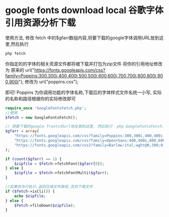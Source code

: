 # google fonts download local 谷歌字体引用资源分析下载

使用方法,
修改 fetch 中的$gfarr数组内容,将要下载的google字体调用URL放到这里,然后执行
~~~sh
php fetch
~~~

你指定的的字体的相关资源文件都将被下载并打包为zip文件
将你的引用地址修改为
原来的
url("https://fonts.googleapis.com/css?family=Poppins:300,300i,400,400i,500,500i,600,600i,700,700i,800,800i,900,900i");
修改为
url("poppins.css");

即可!
Poppins 为你调用功能的字体名称,下载后的字体样式文件名统一小写, 实际的名称和路径根据你的实际修改即可



~~~php
require_once 'GoogleFontsFetch.php';
//使用
$fetch = new GoogleFontsFetch();

// 把要下载的google fronts的url地址放到这里, 然后执行  php GoogleFontsFetch.php
$gfarr = array(
	"https://fonts.googleapis.com/css?family=Poppins:300,300i,400,400i,500,500i,600,600i,700,700i,800,800i,900,900i",
	"https://fonts.googleapis.com/css?family=Open+Sans:400,400i,600,600i,700,700i&display=swap&subset=cyrillic-ext",
	"https://fonts.googleapis.com/css2?family=Barlow:ital,wght@0,300;0,400;0,500;0,600;0,700;0,800;1,300;1,400;1,500;1,600;1,700;1,800&display=swap",
);

if (count($gfarr) == 1) {
	$zipfile = $fetch->fetchFont($gfarr[0]);
} else {
	$zipfile = $fetch->fetchFontMulti($gfarr);
}

//如果命令行执行,返回压缩文件路径,否则下载文件
if ($fetch->isCli()) {
	echo $zipfile;
} else {
	$fetch->fileDown($zipfile);
}
~~~